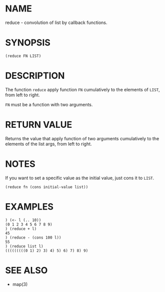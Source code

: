 # NAME
reduce - convolution of list by callback functions.

# SYNOPSIS

    (reduce FN LIST)

# DESCRIPTION
The function `reduce` apply function `FN` cumulatively to the elements of `LIST`, from left to right.

`FN` must be a function with two arguments.

# RETURN VALUE
Returns the value that apply function of two arguments cumulatively to the elements of the list args, from left to right.

# NOTES
If you want to set a specific value as the initial value, just cons it to `LIST`.

    (reduce fn (cons initial-value list))

# EXAMPLES

    ) (<- l (.. 10))
    (0 1 2 3 4 5 6 7 8 9)
    ) (reduce + l)
    45
    ) (reduce - (cons 100 l))
    55
    ) (reduce list l)
    (((((((((0 1) 2) 3) 4) 5) 6) 7) 8) 9)

# SEE ALSO
- map(3)
